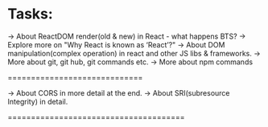 # Tasks:
-> About ReactDOM render(old & new) in React - what happens BTS?
-> Explore more on "Why React is known as ‘React’?"
-> About DOM manipulation(complex operation) in react and other JS libs & frameworks.
-> More about git, git hub, git commands etc.
-> More about npm commands

=============================

-> About CORS in more detail at the end.
-> About SRI(subresource Integrity) in detail.

======================================